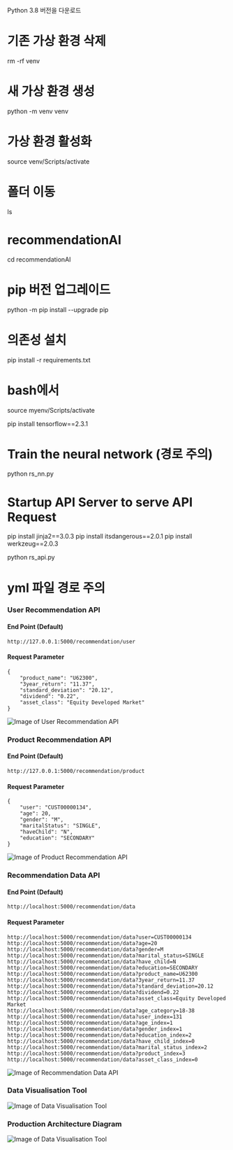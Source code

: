 <!-- readme -->
<!-- 오류 발생 시 -->

Python 3.8 버전을 다운로드

# 기존 가상 환경 삭제

rm -rf venv

# 새 가상 환경 생성

python -m venv venv

# 가상 환경 활성화

source venv/Scripts/activate

# 폴더 이동

ls

# recommendationAI

cd recommendationAI

# pip 버전 업그레이드

python -m pip install --upgrade pip

# 의존성 설치

pip install -r requirements.txt

# bash에서

source myenv/Scripts/activate

pip install tensorflow==2.3.1

# Train the neural network (경로 주의)

python rs_nn.py

# Startup API Server to serve API Request

pip install jinja2==3.0.3
pip install itsdangerous==2.0.1
pip install werkzeug==2.0.3

python rs_api.py

# yml 파일 경로 주의

### User Recommendation API

#### End Point (Default)

```
http://127.0.0.1:5000/recommendation/user
```

#### Request Parameter

```
{
	"product_name": "U62300",
	"3year_return": "11.37",
	"standard_deviation": "20.12",
	"dividend": "0.22",
	"asset_class": "Equity Developed Market"
}
```

![Image of User Recommendation API](api-doc/user_recommendation.png)

### Product Recommendation API

#### End Point (Default)

```
http://127.0.0.1:5000/recommendation/product
```

#### Request Parameter

```
{
	"user": "CUST00000134",
	"age": 20,
	"gender": "M",
	"maritalStatus": "SINGLE",
	"haveChild": "N",
	"education": "SECONDARY"
}
```

![Image of Product Recommendation API](api-doc/product_recommendation.png)

### Recommendation Data API

#### End Point (Default)

```
http://localhost:5000/recommendation/data
```

#### Request Parameter

```
http://localhost:5000/recommendation/data?user=CUST00000134
http://localhost:5000/recommendation/data?age=20
http://localhost:5000/recommendation/data?gender=M
http://localhost:5000/recommendation/data?marital_status=SINGLE
http://localhost:5000/recommendation/data?have_child=N
http://localhost:5000/recommendation/data?education=SECONDARY
http://localhost:5000/recommendation/data?product_name=U62300
http://localhost:5000/recommendation/data?3year_return=11.37
http://localhost:5000/recommendation/data?standard_deviation=20.12
http://localhost:5000/recommendation/data?dividend=0.22
http://localhost:5000/recommendation/data?asset_class=Equity Developed Market
http://localhost:5000/recommendation/data?age_category=18-38
http://localhost:5000/recommendation/data?user_index=131
http://localhost:5000/recommendation/data?age_index=1
http://localhost:5000/recommendation/data?gender_index=1
http://localhost:5000/recommendation/data?education_index=2
http://localhost:5000/recommendation/data?have_child_index=0
http://localhost:5000/recommendation/data?marital_status_index=2
http://localhost:5000/recommendation/data?product_index=3
http://localhost:5000/recommendation/data?asset_class_index=0
```

![Image of Recommendation Data API](api-doc/recommendation_data.png)

### Data Visualisation Tool

![Image of Data Visualisation Tool](api-doc/visualisation.png)

### Production Architecture Diagram

![Image of Data Visualisation Tool](api-doc/architecture.png)
